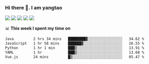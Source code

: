 ### Hi there 👋. I am yangtao 

<!-- **runtu666/runtu666** is a ✨ _special_ ✨ repository because its `README.md` (this file) appears on your GitHub profile. -->

![](https://github-profile-summary-cards.vercel.app/api/cards/profile-details?username=runtu666&theme=github)
![](https://github-profile-summary-cards.vercel.app/api/cards/repos-per-language?username=runtu666&theme=github)
![](https://github-profile-summary-cards.vercel.app/api/cards/most-commit-language?username=runtu666&theme=github)
![](https://github-profile-summary-cards.vercel.app/api/cards/stats?&username=runtu666&theme=github)
![](https://github-profile-summary-cards.vercel.app/api/cards/productive-time?username=runtu666&theme=github)

📊 **This week I spent my time on**
<!--START_SECTION:waka-->

```txt
Java         2 hrs 34 mins   ████████▓░░░░░░░░░░░░░░░░   34.62 %
JavaScript   1 hr 58 mins    ██████▓░░░░░░░░░░░░░░░░░░   26.55 %
Python       1 hr 1 min      ███▒░░░░░░░░░░░░░░░░░░░░░   13.91 %
YAML         1 hr            ███▒░░░░░░░░░░░░░░░░░░░░░   13.68 %
Vue.js       24 mins         █▒░░░░░░░░░░░░░░░░░░░░░░░   05.47 %
```

<!--END_SECTION:waka-->


[comment]: <> (Here are some ideas to get you started:)

[comment]: <> (- 🔭 I’m currently working on tal)

[comment]: <> (- 🌱 I’m currently learning devops)

[comment]: <> (- 👯 I’m looking to collaborate on ...)

[comment]: <> (- 🤔 I’m looking for help with ...)

[comment]: <> (- 💬 Ask me about ...)

[comment]: <> (- 📫 How to reach me: ...)

[comment]: <> (- 😄 Pronouns: ...)

[comment]: <> (- ⚡ Fun fact: ...)
